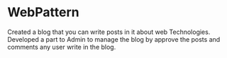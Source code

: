 # WebPattern

Created a blog that you can write posts in it about web Technologies.  
Developed a part to Admin to manage the blog by approve the posts and comments any user write in the blog.
